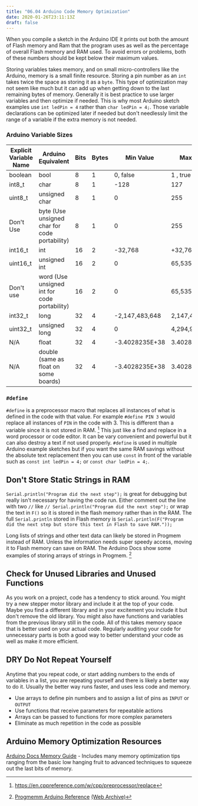 ```yaml
---
title: "06.04 Arduino Code Memory Optimization"
date: 2020-01-26T23:11:13Z
draft: false
---
```


When you compile a sketch in the Arduino IDE it prints out both the amount of Flash memory and Ram that the program uses as well as the percentage of overall Flash memory and RAM used. To avoid errors or problems, both of these numbers should be kept below their maximum values.

Storing variables takes memory, and on small micro-controllers like the Arduino, memory is a small finite resource. Storing a pin number as an `int` takes twice the space as storing it as a `byte`. This type of optimization may not seem like much but it can add up when getting down to the last remaining bytes of memory. Generally it is best practice to use larger variables and then optimize if needed. This is why most Arduino sketch examples use `int ledPin = 4` rather than `char ledPin = 4;`. Those variable declarations can be optimized later if needed but don't needlessly limit the range of a variable if the extra memory is not needed.

### Arduino Variable Sizes

<div class="responsive-table-markdown">

| Explicit Variable Name | Arduino Equivalent                            | Bits | Bytes | Min Value      | Max Value     |
| ---------------------- | --------------------------------------------- | ---- | ----- | -------------- | ------------- |
| boolean                | bool                                          | 8    | 1     | 0, false       | 1 , true      |
| int8_t                 | char                                          | 8    | 1     | -128           | 127           |
| uint8_t                | unsigned char                                 | 8    | 1     | 0              | 255           |
| Don't Use              | byte (Use unsigned char for code portability) | 8    | 1     | 0              | 255           |
| int16_t                | int                                           | 16   | 2     | -32,768        | +32,767       |
| uint16_t               | unsigned int                                  | 16   | 2     | 0              | 65,535        |
| Don't use              | word (Use unsigned int for code portability)  | 16   | 2     | 0              | 65,535        |
| int32_t                | long                                          | 32   | 4     | -2,147,483,648 | 2,147,483,647 |
| uint32_t               | unsigned long                                 | 32   | 4     | 0              | 4,294,967,295 |
| N/A                    | float                                         | 32   | 4     | -3.4028235E+38 | 3.4028235E+38 |
| N/A                    | double (same as float on some boards)         | 32   | 4     | -3.4028235E+38 | 3.4028235E+38 |

</div>

### `#define`

`#define` is a preprocessor macro that replaces all instances of what is defined in the code with that value. For example `#define PIN 3` would replace all instances of `PIN` in the code with 3. This is different than a variable since it is not stored in RAM. [^1] This just like a find and replace in a word processor or code editor. It can be vary convenient and powerful but it can also destroy a text if not used properly. `#define` is used in multiple Arduino example sketches but if you want the same RAM savings without the absolute text replacement then you can use `const` in front of the variable such as `const int ledPin = 4;` or `const char ledPin = 4;`.

## Don't Store Static Strings in RAM

`Serial.println("Program did the next step");` is great for debugging but really isn't necessary for having the code run. Either comment out the line with two `//` like `// Serial.println("Program did the next step");` or wrap the text in `F()` so it is stored in the flash memory rather than in the RAM. The full `Serial.println` stored in Flash memory is `Serial.println(F("Program did the next step but store this text in Flash to save RAM."));`

Long lists of strings and other text data can likely be stored in Progmem instead of RAM. Unless the information needs super speedy access, moving it to Flash memory can save on RAM. The Arduino Docs show some examples of storing arrays of strings in Progmem. [^2]

## Check for Unused Libraries and Unused Functions

As you work on a project, code has a tendency to stick around. You might try a new stepper motor library and include it at the top of your code. Maybe you find a different library and in your excitement you include it but don't remove the old library. You might also have functions and variables from the previous library still in the code. All of this takes memory space that is better used on your actual code. Regularly auditing your code for unnecessary parts is both a good way to better understand your code as well as make it more efficient.

## DRY Do Not Repeat Yourself

Anytime that you repeat code, or start adding numbers to the ends of variables in a list, you are repeating yourself and there is likely a better way to do it. Usually the better way runs faster, and uses less code and memory.

- Use arrays to define pin numbers and to assign a list of pins as `INPUT` or `OUTPUT`
- Use functions that receive parameters for repeatable actions
- Arrays can be passed to functions for more complex parameters
- Eliminate as much repetition in the code as possible

## Arduino Memory Optimization Resources

[Arduino Docs Memory Guide](https://docs.arduino.cc/learn/programming/memory-guide) - Includes many memory optimization tips ranging from the basic low hanging fruit to advanced techniques to squeeze out the last bits of memory.

[^1]: https://en.cppreference.com/w/cpp/preprocessor/replace
[^2]: [Progmemm Arduino Reference](https://www.arduino.cc/reference/en/language/variables/utilities/progmem/) [(Web Archive)](https://web.archive.org/web/20230218011159/https://www.arduino.cc/reference/en/language/variables/utilities/progmem/)
